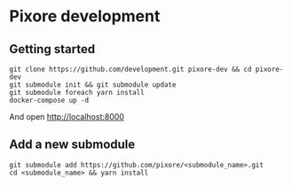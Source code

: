 # Pixore development

## Getting started

```
git clone https://github.com/development.git pixore-dev && cd pixore-dev
git submodule init && git submodule update
git submodule foreach yarn install
docker-compose up -d
```
And open [http://localhost:8000](http://localhost:8000)

## Add a new submodule

```console
git submodule add https://github.com/pixore/<submodule_name>.git
cd <submodule_name> && yarn install
```